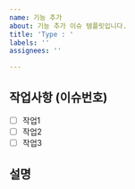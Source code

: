 ```yaml
---
name: 기능 추가
about: 기능 추가 이슈 템플릿입니다.
title: 'Type : '
labels: ''
assignees: ''

---
```


## 작업사항 (이슈번호)
- [ ] 작업1
- [ ] 작업2
- [ ] 작업3

## 설명
